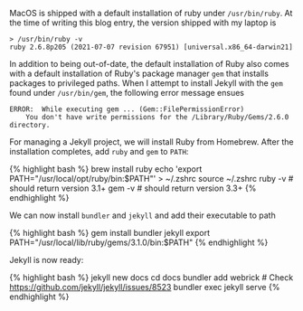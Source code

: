 MacOS is shipped with a default installation of ruby under `/usr/bin/ruby`. At the time of writing this blog entry, the version shipped with my laptop is

```
> /usr/bin/ruby -v
ruby 2.6.8p205 (2021-07-07 revision 67951) [universal.x86_64-darwin21]
```

In addition to being out-of-date, the default installation of Ruby also comes with a default installation of Ruby's package manager `gem` that installs packages to privileged paths. When I attempt to install Jekyll with the `gem` found under `/usr/bin/gem`, the following error message ensues

```
ERROR:  While executing gem ... (Gem::FilePermissionError)
    You don't have write permissions for the /Library/Ruby/Gems/2.6.0 directory.
```

For managing a Jekyll project, we will install Ruby from Homebrew. After the installation completes, add `ruby` and `gem` to `PATH`:

{% highlight bash %}
brew install ruby
echo 'export PATH="/usr/local/opt/ruby/bin:$PATH"' > ~/.zshrc
source ~/.zshrc
ruby -v  # should return version 3.1+
gem -v # should return version 3.3+
{% endhighlight %}

We can now install `bundler` and `jekyll` and add their executable to path

{% highlight bash %}
gem install bundler jekyll
export PATH="/usr/local/lib/ruby/gems/3.1.0/bin:$PATH"
{% endhighlight %}

Jekyll is now ready:

{% highlight bash %}
jekyll new docs
cd docs
bundler add webrick  # Check https://github.com/jekyll/jekyll/issues/8523
bundler exec jekyll serve
{% endhighlight %}